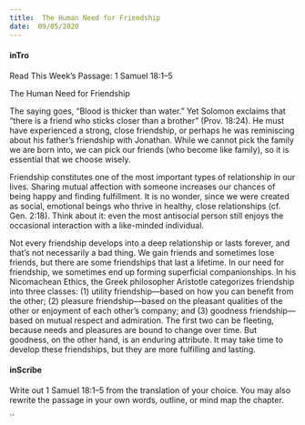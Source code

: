 ```yaml
---
title:  The Human Need for Friendship
date:  09/05/2020
---
```


#### inTro

Read This Week’s Passage: 1 Samuel 18:1–5

The Human Need for Friendship

The saying goes, “Blood is thicker than water.” Yet Solomon exclaims that “there is a friend who sticks closer than a brother” (Prov. 18:24). He must have experienced a strong, close friendship, or perhaps he was reminiscing about his father’s friendship with Jonathan. While we cannot pick the family we are born into, we can pick our friends (who become like family), so it is essential that we choose wisely.

Friendship constitutes one of the most important types of relationship in our lives. Sharing mutual affection with someone increases our chances of being happy and finding fulfillment. It is no wonder, since we were created as social, emotional beings who thrive in healthy, close relationships (cf. Gen. 2:18). Think about it: even the most antisocial person still enjoys the occasional interaction with a like-minded individual.

Not every friendship develops into a deep relationship or lasts forever, and that’s not necessarily a bad thing. We gain friends and sometimes lose friends, but there are some friendships that last a lifetime. In our need for friendship, we sometimes end up forming superficial companionships. In his Nicomachean Ethics, the Greek philosopher Aristotle categorizes friendship into three classes: (1) utility friendship—based on how you can benefit from the other; (2) pleasure friendship—based on the pleasant qualities of the other or enjoyment of each other’s company; and (3) goodness friendship—based on mutual respect and admiration. The first two can be fleeting, because needs and pleasures are bound to change over time. But goodness, on the other hand, is an enduring attribute. It may take time to develop these friendships, but they are more fulfilling and lasting.

#### inScribe

Write out 1 Samuel 18:1–5 from the translation of your choice. You may also rewrite the passage in your own words, outline, or mind map the chapter.

``